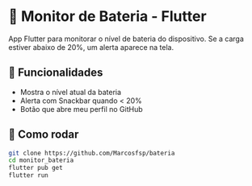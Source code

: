 # 📱 Monitor de Bateria - Flutter

App Flutter para monitorar o nível de bateria do dispositivo. Se a carga estiver abaixo de 20%, um alerta aparece na tela.

## 🚀 Funcionalidades

- Mostra o nível atual da bateria
- Alerta com Snackbar quando < 20%
- Botão que abre meu perfil no GitHub

## 🔧 Como rodar

```bash
git clone https://github.com/Marcosfsp/bateria
cd monitor_bateria
flutter pub get
flutter run
